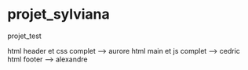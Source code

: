 # projet_sylviana
projet_test

html header et css complet --> aurore
html  main  et js complet --> cedric 
html footer  -->  alexandre

